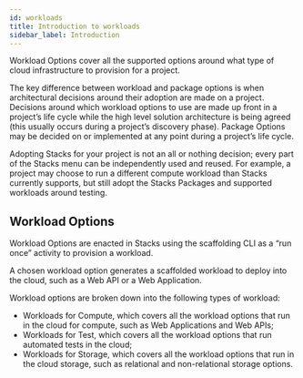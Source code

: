 ```yaml
---
id: workloads
title: Introduction to workloads
sidebar_label: Introduction
---
```


Workload Options cover all the supported options around what type of cloud infrastructure to provision for a project.

The key difference between workload and package options is when architectural decisions around their adoption are made on a project. Decisions around which workload options to use are made up front in a project’s life cycle while the high level solution architecture is being agreed (this usually occurs during a project’s discovery phase). Package Options may be decided on or implemented at any point during a project’s life cycle.

Adopting Stacks for your project is not an all or nothing decision; every part of the Stacks menu can be independently used and reused. For example, a project may choose to run a different compute workload than Stacks currently supports, but still adopt the Stacks Packages and supported workloads around testing.

## Workload Options

Workload Options are enacted in Stacks using the scaffolding CLI as a “run once” activity to provision a workload.

A chosen workload option generates a scaffolded workload to deploy into the cloud, such as a Web API or a Web Application.

Workload options are broken down into the following types of workload:

* Workloads for Compute, which covers all the workload options that run in the cloud for compute, such as Web Applications and Web APIs;
* Workloads for Test, which covers all the workload options that run automated tests in the cloud;
* Workloads for Storage, which covers all the workload options that run in the cloud storage, such as relational and non-relational storage options.
